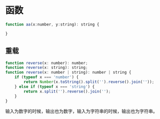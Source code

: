 # 函数

```js
function aa(x:number, y:string): string {

}
```

## 重载

```js
function reverse(x: number): number;
function reverse(x: string): string;
function reverse(x: number | string): number | string {
    if (typeof x === 'number') {
        return Number(x.toString().split('').reverse().join(''));
    } else if (typeof x === 'string') {
        return x.split('').reverse().join('');
    }
}
```

输入为数字的时候，输出也为数字，输入为字符串的时候，输出也为字符串。